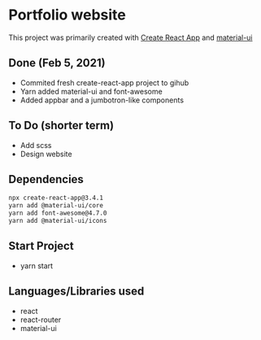 # Portfolio website

This project was primarily created with [Create React App](https://github.com/facebook/create-react-app) and [material-ui](https://material-ui.com/)

## Done (Feb 5, 2021)

- Commited fresh create-react-app project to gihub
- Yarn added material-ui and font-awesome
- Added appbar and a jumbotron-like components

## To Do (shorter term)

- Add scss
- Design website

## Dependencies

```bash
npx create-react-app@3.4.1
yarn add @material-ui/core
yarn add font-awesome@4.7.0
yarn add @material-ui/icons
```

## Start Project

- yarn start

## Languages/Libraries used

- react
- react-router
- material-ui

